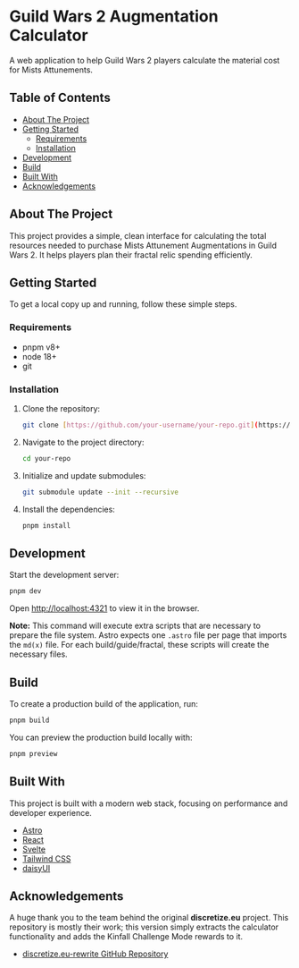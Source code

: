 # Guild Wars 2 Augmentation Calculator

A web application to help Guild Wars 2 players calculate the material cost for Mists Attunements.

## Table of Contents

- [About The Project](#about-the-project)
- [Getting Started](#getting-started)
  - [Requirements](#requirements)
  - [Installation](#installation)
- [Development](#development)
- [Build](#build)
- [Built With](#built-with)
- [Acknowledgements](#acknowledgements)

## About The Project

This project provides a simple, clean interface for calculating the total resources needed to purchase Mists Attunement Augmentations in Guild Wars 2. It helps players plan their fractal relic spending efficiently.

## Getting Started

To get a local copy up and running, follow these simple steps.

### Requirements

- pnpm v8+
- node 18+
- git

### Installation

1.  Clone the repository:
    ```sh
    git clone [https://github.com/your-username/your-repo.git](https://github.com/your-username/your-repo.git)
    ```
2.  Navigate to the project directory:
    ```sh
    cd your-repo
    ```
3.  Initialize and update submodules:
    ```sh
    git submodule update --init --recursive
    ```
4.  Install the dependencies:
    ```sh
    pnpm install
    ```

## Development

Start the development server:
```sh
pnpm dev
```
Open [http://localhost:4321](http://localhost:4321) to view it in the browser.

**Note:** This command will execute extra scripts that are necessary to prepare the file system. Astro expects one `.astro` file per page that imports the `md(x)` file. For each build/guide/fractal, these scripts will create the necessary files.

## Build

To create a production build of the application, run:
```sh
pnpm build
```
You can preview the production build locally with:
```sh
pnpm preview
```

## Built With

This project is built with a modern web stack, focusing on performance and developer experience.

- [Astro](https://astro.build/)
- [React](https://reactjs.org/)
- [Svelte](https://svelte.dev/)
- [Tailwind CSS](https://tailwindcss.com/)
- [daisyUI](https://daisyui.com/)

## Acknowledgements

A huge thank you to the team behind the original **discretize.eu** project. This repository is mostly their work; this version simply extracts the calculator functionality and adds the Kinfall Challenge Mode rewards to it.

- [discretize.eu-rewrite GitHub Repository](https://github.com/discretize/discretize.eu-rewrite)

